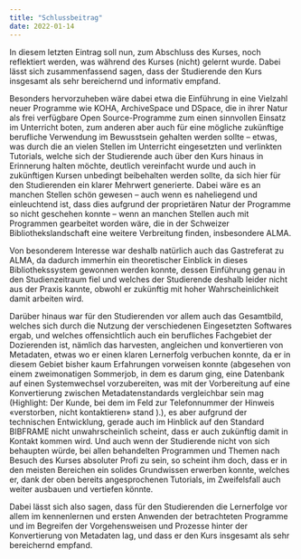 ```yaml
---
title: "Schlussbeitrag"
date: 2022-01-14
---
```


In diesem letzten Eintrag soll nun, zum Abschluss des Kurses, noch reflektiert werden, was während des Kurses (nicht) gelernt wurde. Dabei lässt sich zusammenfassend sagen, dass der Studierende den Kurs insgesamt als sehr bereichernd und informativ empfand. 

Besonders hervorzuheben wäre dabei etwa die Einführung in eine Vielzahl neuer Programme wie KOHA, ArchiveSpace und DSpace, die in ihrer Natur als frei verfügbare Open Source-Programme zum einen sinnvollen Einsatz im Unterricht boten, zum anderen aber auch für eine mögliche zukünftige berufliche Verwendung im Bewusstsein gehalten werden sollte – etwas, was durch die an vielen Stellen im Unterricht eingesetzten und verlinkten Tutorials, welche sich der Studierende auch über den Kurs hinaus in Erinnerung halten möchte, deutlich vereinfacht wurde und auch in zukünftigen Kursen unbedingt beibehalten werden sollte, da sich hier für den Studierenden ein klarer Mehrwert generierte. Dabei wäre es an manchen Stellen schön gewesen – auch wenn es naheliegend und einleuchtend ist, dass dies aufgrund der proprietären Natur der Programme so nicht geschehen konnte – wenn an manchen Stellen auch mit Programmen gearbeitet worden wäre, die in der Schweizer Bibliothekslandschaft eine weitere Verbreitung finden, insbesondere ALMA.

Von besonderem Interesse war deshalb natürlich auch das Gastreferat zu ALMA, da dadurch immerhin ein theoretischer Einblick in dieses Bibliothekssystem gewonnen werden konnte, dessen Einführung genau in den Studienzeitraum fiel und welches der Studierende deshalb leider nicht aus der Praxis kannte, obwohl er zukünftig mit hoher Wahrscheinlichkeit damit arbeiten wird. 

Darüber hinaus war für den Studierenden vor allem auch das Gesamtbild, welches sich durch die Nutzung der verschiedenen Eingesetzten Softwares ergab, und welches offensichtlich auch ein berufliches Fachgebiet der Dozierenden ist, nämlich das harvesten, angleichen und konvertieren von Metadaten, etwas wo er einen klaren Lernerfolg verbuchen konnte, da er in diesem Gebiet bisher kaum Erfahrungen vorweisen konnte (abgesehen von einem zweimonatigen Sommerjob, in dem es darum ging, eine Datenbank auf einen Systemwechsel vorzubereiten, was mit der Vorbereitung auf eine Konvertierung zwischen Metadatenstandards vergleichbar sein mag (Highlight: Der Kunde, bei dem im Feld zur Telefonnummer der Hinweis «verstorben, nicht kontaktieren» stand ).), es aber aufgrund der technischen Entwicklung, gerade auch im Hinblick auf den Standard BIBFRAME nicht unwahrscheinlich scheint, dass er auch zukünftig damit in Kontakt kommen wird. Und auch wenn der Studierende nicht von sich behaupten würde, bei allen behandelten Programmen und Themen nach Besuch des Kurses absoluter Profi zu sein, so scheint ihm doch, dass er in den meisten Bereichen ein solides Grundwissen erwerben konnte, welches er, dank der oben bereits angesprochenen Tutorials, im Zweifelsfall auch weiter ausbauen und vertiefen könnte.

Dabei lässt sich also sagen, dass für den Studierenden die Lernerfolge vor allem im kennenlernen und ersten Anwenden der betrachteten Programme und im Begreifen der Vorgehensweisen und Prozesse hinter der Konvertierung von Metadaten lag, und dass er den Kurs insgesamt als sehr bereichernd empfand.
